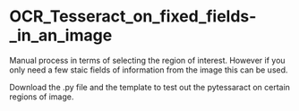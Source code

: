 # OCR_Tesseract_on_fixed_fields-_in_an_image

Manual process in terms of selecting the region of interest. However if you only need a few staic fields of information from the image this can be used.

Download the .py file and the template to test out the pytessaract on certain regions of image.
